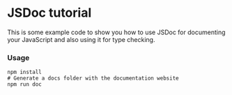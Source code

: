 # JSDoc tutorial

This is some example code to show you how to use JSDoc for documenting your JavaScript and also using it for type checking.

### Usage

```
npm install
# Generate a docs folder with the documentation website
npm run doc
```